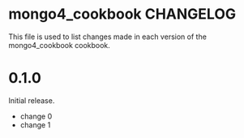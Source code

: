 # mongo4_cookbook CHANGELOG

This file is used to list changes made in each version of the mongo4_cookbook cookbook.

# 0.1.0

Initial release.

- change 0
- change 1

